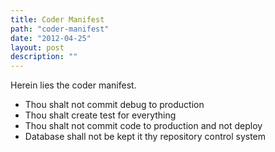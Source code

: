 ```yaml
---
title: Coder Manifest
path: "coder-manifest"
date: "2012-04-25"
layout: post
description: ""
---
```

Herein lies the coder manifest.

- Thou shalt not commit debug to production
- Thou shalt create test for everything
- Thou shalt not commit code to production and not deploy
- Database shall not be kept it thy repository control system
